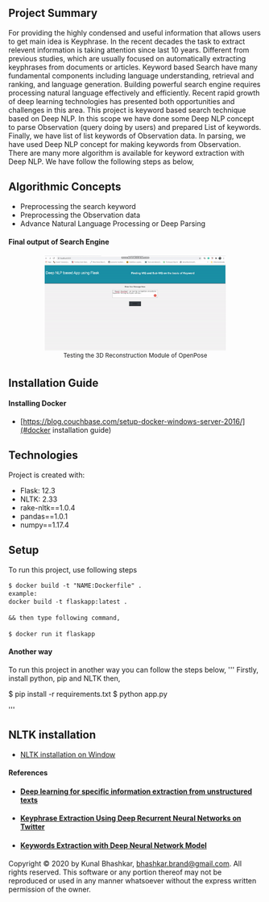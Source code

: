 ## Project Summary

For providing the highly condensed and useful information that allows users to get main idea is Keyphrase. In the recent decades the task to extract relevent information is taking attention since last 10 years. Different from previous studies, which are usually focused on automatically extracting keyphrases from documents or articles. Keyword based Search have many fundamental components including language understanding, retrieval and ranking, and language generation. Building powerful search engine requires processing natural language effectively and efficiently. Recent rapid growth of deep learning technologies has presented both opportunities and challenges in this area. This project is keyword based search technique based on Deep NLP. In this scope we have done some Deep NLP concept to parse Observation (query doing by users) and prepared List of keywords. Finally, we have list of list keywords of Observation data. In parsing, we have used Deep NLP concept for making keywords from Observation. There are many more algorithm is available for keyword extraction with Deep NLP. We have follow the following steps as below,

## Algorithmic Concepts

- Preprocessing the search keyword
- Preprocessing the Observation data
- Advance Natural Language Processing or Deep Parsing


#### Final output of Search Engine
<p align="center">
    <img src="./media/keyword_search.gif", width="360">
    <br>
    <sup>Testing the 3D Reconstruction Module of OpenPose</sup>
</p>

## Installation Guide

#### Installing Docker
* [https://blog.couchbase.com/setup-docker-windows-server-2016/](#docker installation guide)

## Technologies
Project is created with:
* Flask: 12.3
* NLTK: 2.33
* rake-nltk==1.0.4
* pandas==1.0.1
* numpy==1.17.4

## Setup
To run this project, use following steps

```
$ docker build -t "NAME:Dockerfile" .
example:
docker build -t flaskapp:latest .

&& then type following command,

$ docker run it flaskapp

```
#### Another way 
To run this project in another way you can follow the steps below,
'''
Firstly, install python, pip and NLTK then,

$ pip install -r requirements.txt
$ python app.py

'''

## NLTK installation

* [NLTK installation on Window](https://www.nltk.org/install.html)

#### References
- #### [Deep learning for specific information extraction from unstructured texts](https://towardsdatascience.com/deep-learning-for-specific-information-extraction-from-unstructured-texts-12c5b9dceada)
- #### [Keyphrase Extraction Using Deep Recurrent Neural Networks on Twitter](https://www.aclweb.org/anthology/D16-1080.pdf)
- #### [Keywords Extraction with Deep Neural Network Model](https://www.sciencedirect.com/science/article/abs/pii/S092523121931687X)

Copyright © 2020 by Kunal Bhashkar, bhashkar.brand@gmail.com.
All rights reserved. This software or any portion thereof
may not be reproduced or used in any manner whatsoever
without the express written permission of the owner.
